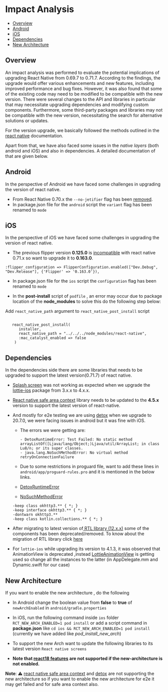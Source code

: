 # Impact Analysis

- [Overview](#overview)
- [Android](#android)
- [iOS](#ios)
- [Dependencies](#dependencies)
- [New Architecture](#new-architecture)

## Overview

An impact analysis was performed to evaluate the potential implications of upgrading React Native from 0.69.7 to 0.71.7. According to the findings, the upgrade would offer various enhancements and new features, including improved performance and bug fixes. However, it was also found that some of the existing code may need to be modified to be compatible with the new version. There were several changes to the API and libraries in particular that may necessitate upgrading dependencies and modifying custom components. Furthermore, some third-party packages and libraries may not be compatible with the new version, necessitating the search for alternative solutions or updates.

For the version upgrade, we basically followed the methods outlined in the[ react native](https://reactnative.dev/docs/upgrading#upgrade-helper ' react native') documentation.

Apart from that, we have also faced some issues in the _native layers_ (both android and iOS) and also in dependencies. A detailed documentation of that are given below.

## Android

In the perspective of Android we have faced some challenges in upgrading the version of react native.

- From React Native 0.70.x the `--no-jetifier` flag has been [removed](https://github.com/react-native-community/cli/pull/1662 'removed').
- In package.json file for the `android` script the `variant` flag has been renamed to `mode`

## iOS

In the perspective of iOS we have faced some challenges in upgrading the version of react native.

- The previous flipper version **0.125.0** is [incompatible](https://github.com/facebook/flipper/issues/4278 'incompatible') with react native 0.71.x so want to upgrade it to **0.163.0**.

```
:flipper_configuration => FlipperConfiguration.enabled(["Dev.Debug", "Dev.Release"], {'Flipper' => '0.163.0'}),
```

- In package.json file for the `ios` script the `configuration` flag has been renamed to `mode`

- In the **post-install** script of `podfile` , an error may occur due to package location of the **node_modules** to solve this do the following step below:

Add `react_native_path` argument to `react_native_post_install` script

```shell

   react_native_post_install(
      installer,
      react_native_path = "../../../node_modules/react-native",
      :mac_catalyst_enabled => false
    )
```

## Dependencies

In the dependencies side there are some libraries that needs to be upgraded to support the latest version(0.71.7) of react native.

- [Splash screen](https://github.com/HwangTaehyun/react-native-lottie-splash-screen#readme 'Splash screen') was not working as expected when we upgrade the [lottie-ios](https://github.com/airbnb/lottie-ios#readme 'lottie-ios') package from 3.x.x to 4.x.x.

- [React native safe area context](https://github.com/th3rdwave/react-native-safe-area-context#readme 'React native safe area context') library needs to be updated to the **4.5.x** version to support the latest version of react-native.

- And mostly for e2e testing we are using [detox](https://github.com/wix/Detox#readme 'detox') when we upgrade to 20.7.0, we were facing issues in android but it was fine with iOS.

  - The errors we were getting are:

    ```
    - DetoxRuntimeError: Test Failed: No static method arrayListOf([Ljava/lang/Object;)Ljava/util/ArrayList; in class Lu8/n; or its super classes.
    - java.lang.NoSuchMethodError: No virtual method retryOnConnectionFailure

    ```

  - Due to some restrictions in proguard file, want to add these lines in `android/app/proguard-rules.pro` and it is mentioned in the below links.

  - [DetoxRuntimeError](https://github.com/wix/Detox/issues/3365 'DetoxRuntimeError')
  - [NoSuchMethodError](https://stackoverflow.com/questions/70448003/java-lang-nosuchmethoderror-no-virtual-method-retryonconnectionfailure-error-wh 'NoSuchMethodError')

  ```
  -keep class okhttp3.** { *; }
  -keep interface okhttp3.** { *; }
  -dontwarn okhttp3.**
  -keep class kotlin.collections.** { *; }
  ```

- After migrating to latest version of[ RTL library (12.x.x)](https://github.com/callstack/react-native-testing-library ' RTL library (12.x.x)') some of the components has been deprecated/removed. To know about the migration of RTL library click [here](https://callstack.github.io/react-native-testing-library/docs/migration-v12 'here')

- For `lottie-ios` while upgrading its version to 4.1.3, it was observed that AnimationView is deprecated ,instead [LottieAnimationView](https://github.com/airbnb/lottie-ios/issues/1891) is getting used so change all the instances to the latter (in AppDelegate.mm and Dynamic.swift for our case) 

## New Architecture

If you want to enable the new architecture , do the following

- In Android change the boolean value from **false** to **true** of `newArchEnabled` in `android/gradle.properties`

- In iOS, run the following command inside `ios` folder
  `RCT_NEW_ARCH_ENABLED=1 pod install` or add a script command in **package.json** like `cd ios && RCT_NEW_ARCH_ENABLED=1 pod install` (currently we have added like _pod_install_new_arch_)

- To support the new Arch want to update the following libraries to its latest version
  `React native screens`
  
- **Note that [react18 features](https://react.dev/blog/2022/03/29/react-v18) are not supported if the new-architecture is not enabled.**

**Note**:
⚠️ [react native safe area context](https://github.com/th3rdwave/react-native-safe-area-context#new-architecture-support 'react native safe area context') and [detox](https://github.com/wix/Detox/issues/3949#issuecomment-1514241968 'detox') are not supporting the new architecture so if you want to enable the new architecture for e2e it may get failed and for safe area context also.


